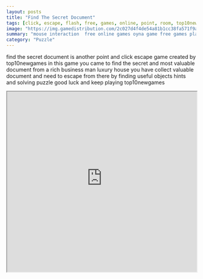```yaml
---
layout: posts
title: "Find The Secret Document"
tags: [click, escape, flash, free, games, online, point, room, top10newgames, free, online, games, oyna, game, free, games, play, play, games]
image: "https://img.gamedistribution.com/2c027d4f4de54a81b1cc38fa571f9ac4.jpg"
summary: "mouse interaction  free online games oyna game free games play play games"
category: "Puzzle"
---
```


find the secret document is another point and click escape game created by top10newgames in this game you came to find the secret and most valuable document from a rich business man luxury house you have collect valuable document and need to escape from there by finding useful objects hints and solving puzzle good luck and keep playing top10newgames

<iframe width="100%" height="480px;" src="https://flash.gamedistribution.com?game=2c027d4f4de54a81b1cc38fa571f9ac4"></iframe>